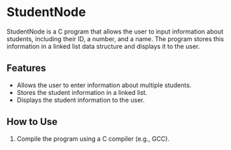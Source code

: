 # StudentNode

StudentNode is a C program that allows the user to input information about students, including their ID, a number, and a name. The program stores this information in a linked list data structure and displays it to the user.

## Features

- Allows the user to enter information about multiple students.
- Stores the student information in a linked list.
- Displays the student information to the user.

## How to Use

1. Compile the program using a C compiler (e.g., GCC).
